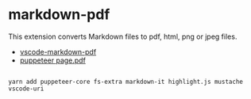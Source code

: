 # markdown-pdf
This extension converts Markdown files to pdf, html, png or jpeg files.

- [vscode-markdown-pdf](https://github.com/yzane/vscode-markdown-pdf)
- [puppeteer page.pdf](https://zhaoqize.github.io/puppeteer-api-zh_CN/#?product=Puppeteer&version=v14.3.0&show=api-pagepdfoptions)

```shell

yarn add puppeteer-core fs-extra markdown-it highlight.js mustache vscode-uri
```
